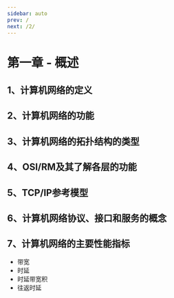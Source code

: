 ```yaml
---
sidebar: auto
prev: /
next: /2/
---
```

# 第一章 - 概述

## 1、计算机网络的定义

## 2、计算机网络的功能

## 3、计算机网络的拓扑结构的类型

## 4、OSI/RM及其了解各层的功能

## 5、TCP/IP参考模型

## 6、计算机网络协议、接口和服务的概念

## 7、计算机网络的主要性能指标

- 带宽
- 时延
- 时延带宽积
- 往返时延